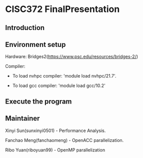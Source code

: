 # CISC372 FinalPresentation
## Introduction

## Environment setup

Hardware: Bridges2(https://www.psc.edu/resources/bridges-2/)

Compiler: 

- To load nvhpc compiler: 'module load nvhpc/21.7'.     
  
- To load gcc compiler: 'module load gcc/10.2'
## Execute the program


## Maintainer
Xinyi Sun(sunxinyi0501) - Performance Analysis.       

Fanchao Meng(fanchaomeng) - OpenACC parallelization.      

Ribo Yuan(riboyuan99) - OpenMP parallelization

